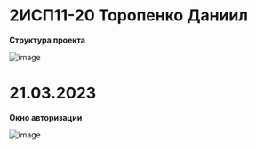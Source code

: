 <h1> 2ИСП11-20 Торопенко Даниил </h1> 
<b> Структура проекта </b>

![image](https://user-images.githubusercontent.com/99315410/224301718-065706e3-b5e0-44bc-9c77-cf01a35a423f.png)


<h1> 21.03.2023 </h1> 
<b> Окно авторизации </b>

![image](https://user-images.githubusercontent.com/99315410/226589591-43e6f80a-3793-4ba4-9698-e7f9f40e8436.png)
